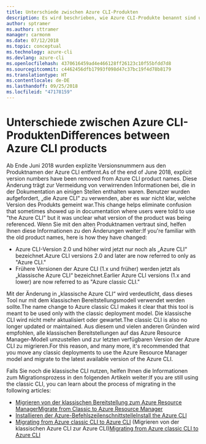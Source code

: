 ```yaml
---
title: Unterschiede zwischen Azure CLI-Produkten
description: Es wird beschrieben, wie Azure CLI-Produkte benannt sind und mit einer Version versehen und aktualisiert werden.
author: sptramer
ms.author: sttramer
manager: carmonm
ms.date: 07/12/2018
ms.topic: conceptual
ms.technology: azure-cli
ms.devlang: azure-cli
ms.openlocfilehash: 4370616459ad4e466128ff26123c10f55bfdd7d8
ms.sourcegitcommit: c4462456dfb17993f098d47c37bc19f4d78b8179
ms.translationtype: HT
ms.contentlocale: de-DE
ms.lasthandoff: 09/25/2018
ms.locfileid: "47178159"
---
```

# <a name="differences-between-azure-cli-products"></a><span data-ttu-id="ee8bd-103">Unterschiede zwischen Azure CLI-Produkten</span><span class="sxs-lookup"><span data-stu-id="ee8bd-103">Differences between Azure CLI products</span></span>

<span data-ttu-id="ee8bd-104">Ab Ende Juni 2018 wurden explizite Versionsnummern aus den Produktnamen der Azure CLI entfernt.</span><span class="sxs-lookup"><span data-stu-id="ee8bd-104">As of the end of June 2018, explicit version numbers have been removed from Azure CLI product names.</span></span> <span data-ttu-id="ee8bd-105">Diese Änderung trägt zur Vermeidung von verwirrenden Informationen bei, die in der Dokumentation an einigen Stellen enthalten waren. Benutzer wurden aufgefordert, „die Azure CLI“ zu verwenden, aber es war nicht klar, welche Version des Produkts gemeint war.</span><span class="sxs-lookup"><span data-stu-id="ee8bd-105">This change helps eliminate confusion that sometimes showed up in documentation where users were told to use "the Azure CLI" but it was unclear what version of the product was being referenced.</span></span> <span data-ttu-id="ee8bd-106">Wenn Sie mit den alten Produktnamen vertraut sind, helfen Ihnen diese Informationen zu den Änderungen weiter:</span><span class="sxs-lookup"><span data-stu-id="ee8bd-106">If you're familiar with the old product names, here is how they have changed:</span></span>

* <span data-ttu-id="ee8bd-107">Azure CLI-Version 2.0 und höher wird jetzt nur noch als „Azure CLI“ bezeichnet.</span><span class="sxs-lookup"><span data-stu-id="ee8bd-107">Azure CLI versions 2.0 and later are now referred to only as "Azure CLI."</span></span>
* <span data-ttu-id="ee8bd-108">Frühere Versionen der Azure CLI (1.x und früher) werden jetzt als „klassische Azure CLI“ bezeichnet.</span><span class="sxs-lookup"><span data-stu-id="ee8bd-108">Earlier Azure CLI versions (1.x and lower) are now referred to as "Azure classic CLI."</span></span>

<span data-ttu-id="ee8bd-109">Mit der Änderung in „klassische Azure CLI“ wird verdeutlicht, dass dieses Tool nur mit dem klassischen Bereitstellungsmodell verwendet werden sollte.</span><span class="sxs-lookup"><span data-stu-id="ee8bd-109">The name change to Azure classic CLI makes it clear that this tool is meant to be used only with the classic deployment model.</span></span> <span data-ttu-id="ee8bd-110">Die klassische CLI wird nicht mehr aktualisiert oder gewartet.</span><span class="sxs-lookup"><span data-stu-id="ee8bd-110">The classic CLI is also no longer updated or maintained.</span></span> <span data-ttu-id="ee8bd-111">Aus diesem und vielen anderen Gründen wird empfohlen, alle klassischen Bereitstellungen auf das Azure Resource Manager-Modell umzustellen und zur letzten verfügbaren Version der Azure CLI zu migrieren.</span><span class="sxs-lookup"><span data-stu-id="ee8bd-111">For this reason, and many more, it's recommended that you move any classic deployments to use the Azure Resource Manager model and migrate to the latest available version of the Azure CLI.</span></span>

<span data-ttu-id="ee8bd-112">Falls Sie noch die klassische CLI nutzen, helfen Ihnen die Informationen zum Migrationsprozess in den folgenden Artikeln weiter:</span><span class="sxs-lookup"><span data-stu-id="ee8bd-112">If you are still using the classic CLI, you can learn about the process of migrating in the following articles:</span></span>

* [<span data-ttu-id="ee8bd-113">Migrieren von der klassischen Bereitstellung zum Azure Resource Manager</span><span class="sxs-lookup"><span data-stu-id="ee8bd-113">Migrate from Classic to Azure Resource Manager</span></span>](/azure/virtual-machines/linux/migration-classic-resource-manager-overview)
* [<span data-ttu-id="ee8bd-114">Installieren der Azure-Befehlszeilenschnittstelle</span><span class="sxs-lookup"><span data-stu-id="ee8bd-114">Install the Azure CLI</span></span>](install-azure-cli.md)
* <span data-ttu-id="ee8bd-115">[Migrating from Azure classic CLI to Azure CLI](https://github.com/Azure/azure-cli/blob/dev/doc/classic_cli_migration.md) (Migrieren von der klassischen Azure CLI zur Azure CLI)</span><span class="sxs-lookup"><span data-stu-id="ee8bd-115">[Migrating from Azure classic CLI to Azure CLI](https://github.com/Azure/azure-cli/blob/dev/doc/classic_cli_migration.md)</span></span>
